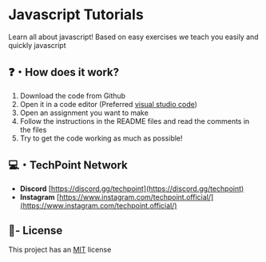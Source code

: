 # Javascript Tutorials
Learn all about javascript! Based on easy exercises we teach you easily and quickly javascript

## ❓・How does it work?
1. Download the code from Github
2. Open it in a code editor (Preferred [visual studio code](https://code.visualstudio.com/download))
3. Open an assignment you want to make
4. Follow the instructions in the README files and read the comments in the files
5. Try to get the code working as much as possible!

## 💻・TechPoint Network
- **Discord** [https://discord.gg/techpoint](https://discord.gg/techpoint)
- **Instagram** [https://www.instagram.com/techpoint.official/](https://www.instagram.com/techpoint.official/)

## 📑- License
This project has an <a href="https://github.com/TechPoint-Official/Discord.js-Tutorials/blob/main/LICENSE">MIT</a> license
